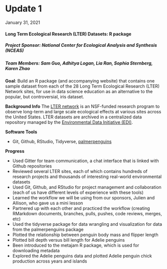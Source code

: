 

# Update 1
January 31, 2021

#### Long Term Ecological Research (LTER) Datasets: R package
##### Project Sponsor: National Center for Ecological Analysis and Synthesis (NCEAS) 
##### Team Members: Sam Guo, Adhitya Logan, Lia Ran, Sophia Sternberg, Karen Zhao

**Goal**: 
Build an R package (and accompanying website) that contains one sample dataset from each of the 28 Long Term Ecological Research (LTER) Network sites, for use in data science education as an alternative to the popular, but controversial, iris dataset. 


**Background Info**
The [LTER network](https://lternet.edu/) is an NSF-funded research program to observe long-term and large scale ecological effects at various sites across the United States. LTER datasets are archived in a centralized data repository managed by the [Environmental Data Initiative (EDI)](https://portal.edirepository.org/nis/home.jsp).


**Software Tools**
- Git, Github, RStudio, Tidyverse, [palmerpenguins](https://github.com/allisonhorst/palmerpenguins)


**Progress**

- Used Gitter for team communication, a chat interface that is linked with Github repositories
- Reviewed several LTER sites, each of which contains hundreds of research projects and thousands of interesting real-world environmental datasets
- Used Git, Github, and RStudio for project management and collaboration (each of us have different levels of experience with these tools)
- Learned the workflow we will be using from our sponsors, Julien and Allison, who gave us a mini lesson
- Partnered up with each other and practiced the workflow (creating RMarkdown documents, branches, pulls, pushes, code reviews, merges, etc)
- Used the tidyverse package for data wrangling and visualization for data from the palmerpenguins package
- Plotted the relationship between penguin body mass and flipper length 
- Plotted bill depth versus bill length for Adelie penguins
- Been introduced to the metajam R package, which is used for downloading metadata
- Explored the Adelie penguins data and plotted Adelie penguin chick production across years and islands


